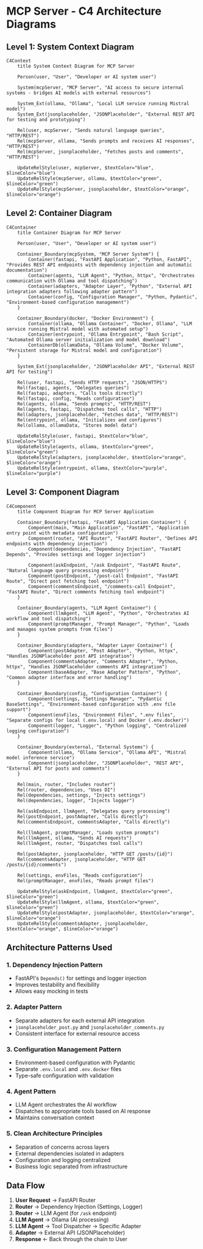 # MCP Server - C4 Architecture Diagrams

## Level 1: System Context Diagram

```mermaid
C4Context
    title System Context Diagram for MCP Server

    Person(user, "User", "Developer or AI system user")
    
    System(mcpServer, "MCP Server", "AI access to secure internal systems - bridges AI models with external resources")
    
    System_Ext(ollama, "Ollama", "Local LLM service running Mistral model")
    System_Ext(jsonplaceholder, "JSONPlaceholder", "External REST API for testing and prototyping")
    
    Rel(user, mcpServer, "Sends natural language queries", "HTTP/REST")
    Rel(mcpServer, ollama, "Sends prompts and receives AI responses", "HTTP/REST")
    Rel(mcpServer, jsonplaceholder, "Fetches posts and comments", "HTTP/REST")
    
    UpdateRelStyle(user, mcpServer, $textColor="blue", $lineColor="blue")
    UpdateRelStyle(mcpServer, ollama, $textColor="green", $lineColor="green")
    UpdateRelStyle(mcpServer, jsonplaceholder, $textColor="orange", $lineColor="orange")
```

## Level 2: Container Diagram

```mermaid
C4Container
    title Container Diagram for MCP Server

    Person(user, "User", "Developer or AI system user")
    
    Container_Boundary(mcpSystem, "MCP Server System") {
        Container(fastapi, "FastAPI Application", "Python, FastAPI", "Provides REST API endpoints with dependency injection and automatic documentation")
        Container(agents, "LLM Agent", "Python, httpx", "Orchestrates communication with Ollama and tool dispatching")
        Container(adapters, "Adapter Layer", "Python", "External API integration adapters following adapter pattern")
        Container(config, "Configuration Manager", "Python, Pydantic", "Environment-based configuration management")
    }
    
    Container_Boundary(docker, "Docker Environment") {
        Container(ollama, "Ollama Container", "Docker, Ollama", "LLM service running Mistral model with automated setup")
        Container(entrypoint, "Ollama Entrypoint", "Bash Script", "Automated Ollama server initialization and model download")
        ContainerDb(ollamaData, "Ollama Volume", "Docker Volume", "Persistent storage for Mistral model and configuration")
    }
    
    System_Ext(jsonplaceholder, "JSONPlaceholder API", "External REST API for testing")
    
    Rel(user, fastapi, "Sends HTTP requests", "JSON/HTTPS")
    Rel(fastapi, agents, "Delegates queries")
    Rel(fastapi, adapters, "Calls tools directly")
    Rel(fastapi, config, "Reads configuration")
    Rel(agents, ollama, "Sends prompts", "HTTP/REST")
    Rel(agents, fastapi, "Dispatches tool calls", "HTTP")
    Rel(adapters, jsonplaceholder, "Fetches data", "HTTP/REST")
    Rel(entrypoint, ollama, "Initializes and configures")
    Rel(ollama, ollamaData, "Stores model data")
    
    UpdateRelStyle(user, fastapi, $textColor="blue", $lineColor="blue")
    UpdateRelStyle(agents, ollama, $textColor="green", $lineColor="green")
    UpdateRelStyle(adapters, jsonplaceholder, $textColor="orange", $lineColor="orange")
    UpdateRelStyle(entrypoint, ollama, $textColor="purple", $lineColor="purple")
```

## Level 3: Component Diagram

```mermaid
C4Component
    title Component Diagram for MCP Server Application

    Container_Boundary(fastapi, "FastAPI Application Container") {
        Component(main, "Main Application", "FastAPI", "Application entry point with metadata configuration")
        Component(router, "API Router", "FastAPI Router", "Defines API endpoints with dependency injection")
        Component(dependencies, "Dependency Injection", "FastAPI Depends", "Provides settings and logger injection")
        
        Component(askEndpoint, "/ask Endpoint", "FastAPI Route", "Natural language query processing endpoint")
        Component(postEndpoint, "/post-call Endpoint", "FastAPI Route", "Direct post fetching tool endpoint")
        Component(commentsEndpoint, "/comments-call Endpoint", "FastAPI Route", "Direct comments fetching tool endpoint")
    }
    
    Container_Boundary(agents, "LLM Agent Container") {
        Component(llmAgent, "LLM Agent", "Python", "Orchestrates AI workflow and tool dispatching")
        Component(promptManager, "Prompt Manager", "Python", "Loads and manages system prompts from files")
    }
    
    Container_Boundary(adapters, "Adapter Layer Container") {
        Component(postAdapter, "Post Adapter", "Python, httpx", "Handles JSONPlaceholder post API integration")
        Component(commentsAdapter, "Comments Adapter", "Python, httpx", "Handles JSONPlaceholder comments API integration")
        Component(baseAdapter, "Base Adapter Pattern", "Python", "Common adapter interface and error handling")
    }
    
    Container_Boundary(config, "Configuration Container") {
        Component(settings, "Settings Manager", "Pydantic BaseSettings", "Environment-based configuration with .env file support")
        Component(envFiles, "Environment Files", ".env files", "Separate configs for local (.env.local) and Docker (.env.docker)")
        Component(logger, "Logger", "Python logging", "Centralized logging configuration")
    }
    
    Container_Boundary(external, "External Systems") {
        Component(ollama, "Ollama Service", "Ollama API", "Mistral model inference service")
        Component(jsonplaceholder, "JSONPlaceholder", "REST API", "External API for posts and comments")
    }
    
    Rel(main, router, "Includes router")
    Rel(router, dependencies, "Uses DI")
    Rel(dependencies, settings, "Injects settings")
    Rel(dependencies, logger, "Injects logger")
    
    Rel(askEndpoint, llmAgent, "Delegates query processing")
    Rel(postEndpoint, postAdapter, "Calls directly")
    Rel(commentsEndpoint, commentsAdapter, "Calls directly")
    
    Rel(llmAgent, promptManager, "Loads system prompts")
    Rel(llmAgent, ollama, "Sends AI requests")
    Rel(llmAgent, router, "Dispatches tool calls")
    
    Rel(postAdapter, jsonplaceholder, "HTTP GET /posts/{id}")
    Rel(commentsAdapter, jsonplaceholder, "HTTP GET /posts/{id}/comments")
    
    Rel(settings, envFiles, "Reads configuration")
    Rel(promptManager, envFiles, "Reads prompt files")
    
    UpdateRelStyle(askEndpoint, llmAgent, $textColor="green", $lineColor="green")
    UpdateRelStyle(llmAgent, ollama, $textColor="green", $lineColor="green")
    UpdateRelStyle(postAdapter, jsonplaceholder, $textColor="orange", $lineColor="orange")
    UpdateRelStyle(commentsAdapter, jsonplaceholder, $textColor="orange", $lineColor="orange")
```

## Architecture Patterns Used

### 1. **Dependency Injection Pattern**
- FastAPI's `Depends()` for settings and logger injection
- Improves testability and flexibility
- Allows easy mocking in tests

### 2. **Adapter Pattern**
- Separate adapters for each external API integration
- `jsonplaceholder_post.py` and `jsonplaceholder_comments.py`
- Consistent interface for external resource access

### 3. **Configuration Management Pattern**
- Environment-based configuration with Pydantic
- Separate `.env.local` and `.env.docker` files
- Type-safe configuration with validation

### 4. **Agent Pattern**
- LLM Agent orchestrates the AI workflow
- Dispatches to appropriate tools based on AI response
- Maintains conversation context

### 5. **Clean Architecture Principles**
- Separation of concerns across layers
- External dependencies isolated in adapters
- Configuration and logging centralized
- Business logic separated from infrastructure

## Data Flow

1. **User Request** → FastAPI Router
2. **Router** → Dependency Injection (Settings, Logger)
3. **Router** → LLM Agent (for `/ask` endpoint)
4. **LLM Agent** → Ollama (AI processing)
5. **LLM Agent** → Tool Dispatcher → Specific Adapter
6. **Adapter** → External API (JSONPlaceholder)
7. **Response** ← Back through the chain to User
